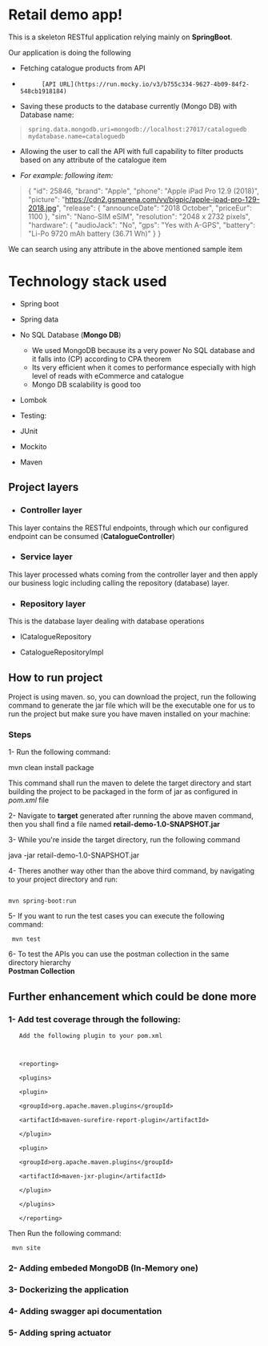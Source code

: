 
# Retail demo app!

  

This is a skeleton RESTful application relying mainly on **SpringBoot**.

Our application is doing the following

- Fetching catalogue products from API
-           [API URL](https://run.mocky.io/v3/b755c334-9627-4b09-84f2-548cb1918184)

- Saving these products to the database currently (Mongo DB) with Database name: 
	   

>     spring.data.mongodb.uri=mongodb://localhost:27017/cataloguedb
>     mydatabase.name=cataloguedb

- Allowing the user to call the API with full capability to filter products based on any attribute of the catalogue item

- *For example: following item:*


> {
		"id": 25846,
		"brand": "Apple",
		"phone": "Apple iPad Pro 12.9 (2018)",
		"picture": "https://cdn2.gsmarena.com/vv/bigpic/apple-ipad-pro-129-2018.jpg",
		"release": {
			"announceDate": "2018 October",
			"priceEur": 1100
		},
		"sim": "Nano-SIM eSIM",
		"resolution": "2048 x 2732 pixels",
		"hardware": {
			"audioJack": "No",
			"gps": "Yes with A-GPS",
			"battery": "Li-Po 9720 mAh battery (36.71 Wh)"
		}
	}

We can search using any attribute in the above mentioned sample item

  
  

# Technology stack used

  

- Spring boot

- Spring data

- No SQL Database (**Mongo DB**)
   - We used MongoDB because its a very power No SQL database and it falls into (CP) according to CPA theorem
   - Its very efficient when it comes to performance especially with high level of reads with eCommerce and catalogue
   - Mongo DB scalability is good too

- Lombok

- Testing:

- JUnit

- Mockito

- Maven

  

## Project layers

  

-  ### Controller layer

This layer contains the RESTful endpoints, through which our configured endpoint can be consumed (**CatalogueController**)

  

-  ### Service layer

This layer processed whats coming from the controller layer and then apply our business logic including calling the repository (database) layer.

  

-  ### Repository layer

This is the database layer dealing with database operations

- ICatalogueRepository

- CatalogueRepositoryImpl

## How to run project

  

Project is using maven. so, you can download the project, run the following command to generate the jar file which will be the executable one for us to run the project but make sure you have maven installed on your machine:

  

### Steps

  

1- Run the following command:

  

mvn clean install package

  

This command shall run the maven to delete the target directory and start building the project to be packaged in the form of jar as configured in *pom.xml* file

  

2- Navigate to **target** generated after running the above maven command, then you shall find a file named **retail-demo-1.0-SNAPSHOT.jar**

  

3- While you're inside the target directory, run the following command

  

java -jar retail-demo-1.0-SNAPSHOT.jar

  

4- Theres another way other than the above third command, by navigating to your project directory and run:

```

mvn spring-boot:run

```

  

5- If you want to run the test cases you can execute the following command:

  

     mvn test

6- To test the APIs you can use the postman collection in the same directory hierarchy              
           **Postman Collection**

  

## Further enhancement which could be done more

  

### 1- Add test coverage through the following:

       Add the following plugin to your pom.xml

  

       <reporting>

       <plugins>

       <plugin>

       <groupId>org.apache.maven.plugins</groupId>

       <artifactId>maven-surefire-report-plugin</artifactId>

       </plugin>

       <plugin>

       <groupId>org.apache.maven.plugins</groupId>

       <artifactId>maven-jxr-plugin</artifactId>

       </plugin>

       </plugins>

       </reporting>

  
  

  Then Run the following command:

  

     mvn site


### 2- Adding embeded MongoDB (In-Memory one)


### 3- Dockerizing the application

### 4- Adding swagger api documentation

### 5- Adding spring actuator 